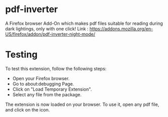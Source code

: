 # pdf-inverter
A Firefox browser Add-On which makes pdf files suitable for reading during dark lightings, only with one click!
Link : https://addons.mozilla.org/en-US/firefox/addon/pdf-inverter-night-mode/

# Testing
To test this extension, follow the following steps:

- Open your Firefox browser.
- Go to about:debugging Page.
- Click on "Load Temporary Extension".
- Select any file from the package.

The extension is now loaded on your browser. To use it, open any pdf file, and click on the icon.